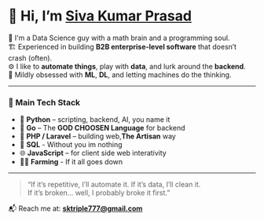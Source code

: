 # 👋 Hi, I’m [Siva Kumar Prasad](https://techonebytwo/Siv4kumaru)

🧠 I'm a Data Science guy with a math brain and a programming soul.  
🏗️ Experienced in building **B2B enterprise-level software** that doesn’t crash (often).  
⚙️ I like to **automate things**, play with **data**, and lurk around the **backend**.  
🤖 Mildly obsessed with **ML**, **DL**, and letting machines do the thinking.  

---

### 🧰 Main Tech Stack
- 🐍 **Python** – scripting, backend, AI, you name it  
- 🦫  **Go** – The **GOD CHOOSEN Language** for backend
- 🐘 **PHP / Laravel** – building web,**The Artisan** way  
- 🧠 **SQL** - Without you im nothing  
- 🌐 **JavaScript** – for client side web interativity   
- 👨‍🌾 **Farming** - If it all goes down 
---

> “If it’s repetitive, I’ll automate it. If it’s data, I’ll clean it.  
> If it’s broken… well, I probably broke it first.”

📬 Reach me at: **sktriple777@gmail.com**
